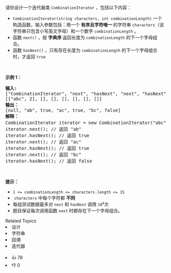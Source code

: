 <p>请你设计一个迭代器类&nbsp;<code>CombinationIterator</code>&nbsp;，包括以下内容：</p>

<ul> 
 <li><code>CombinationIterator(string characters, int combinationLength)</code>&nbsp;一个构造函数，输入参数包括：用一个&nbsp;<strong>有序且字符唯一&nbsp;</strong>的字符串&nbsp;<code>characters</code>（该字符串只包含小写英文字母）和一个数字&nbsp;<code>combinationLength</code>&nbsp;。</li> 
 <li>函数&nbsp;<em><code>next()</code>&nbsp;</em>，按&nbsp;<strong>字典序&nbsp;</strong>返回长度为&nbsp;<code>combinationLength</code> 的下一个字母组合。</li> 
 <li>函数&nbsp;<em><code>hasNext()</code>&nbsp;</em>，只有存在长度为&nbsp;<code>combinationLength</code> 的下一个字母组合时，才返回&nbsp;<code>true</code></li> 
</ul>

<p>&nbsp;</p>

<p><strong>示例 1：</strong></p>

<pre>
<strong>输入:</strong>
["CombinationIterator", "next", "hasNext", "next", "hasNext", "next", "hasNext"]
[["abc", 2], [], [], [], [], [], []]
<strong>输出：</strong>
[null, "ab", true, "ac", true, "bc", false]
<strong>解释：
</strong>CombinationIterator iterator = new CombinationIterator("abc", 2); // 创建迭代器 iterator
iterator.next(); // 返回 "ab"
iterator.hasNext(); // 返回 true
iterator.next(); // 返回 "ac"
iterator.hasNext(); // 返回 true
iterator.next(); // 返回 "bc"
iterator.hasNext(); // 返回 false
</pre>

<p>&nbsp;</p>

<p><strong>提示：</strong></p>

<ul> 
 <li><code>1 &lt;= combinationLength &lt;=&nbsp;characters.length &lt;= 15</code></li> 
 <li>&nbsp;<code>characters</code>&nbsp;中每个字符都 <strong>不同</strong></li> 
 <li>每组测试数据最多对&nbsp;<code>next</code>&nbsp;和&nbsp;<code>hasNext</code>&nbsp;调用&nbsp;<code>10<sup>4</sup></code>次</li> 
 <li>题目保证每次调用函数&nbsp;<code>next</code>&nbsp;时都存在下一个字母组合。</li> 
</ul>

<div><div>Related Topics</div><div><li>设计</li><li>字符串</li><li>回溯</li><li>迭代器</li></div></div><br><div><li>👍 78</li><li>👎 0</li></div>